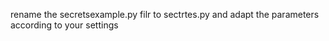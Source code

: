 rename the secretsexample.py filr to sectrtes.py and adapt the parameters according to your settings
